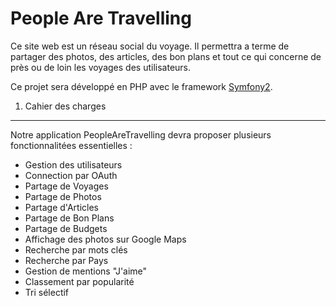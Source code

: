 People Are Travelling
========================

Ce site web est un réseau social du voyage. Il permettra a terme de partager des photos, des articles, des bon plans et tout ce qui concerne de près ou de loin les voyages des utilisateurs.

Ce projet sera développé en PHP avec le framework [Symfony2][1].

1) Cahier des charges
----------------------------------

Notre application PeopleAreTravelling devra proposer plusieurs fonctionnalitées essentielles :

  - Gestion des utilisateurs
  - Connection par OAuth
  - Partage de Voyages
  - Partage de Photos
  - Partage d'Articles
  - Partage de Bon Plans
  - Partage de Budgets
  - Affichage des photos sur Google Maps
  - Recherche par mots clés
  - Recherche par Pays
  - Gestion de mentions "J'aime"
  - Classement par popularité
  - Tri sélectif

[1]:  http://symfony.com/